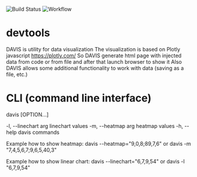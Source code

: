 ![Build Status](https://github.com/tarantool/metrics/workflows/Tests/badge.svg?branch=main)
![Workflow](https://github.com/github/docs/actions/workflows/main.yml/badge.svg?branch=main)
# devtools
DAVIS is utility for data visualization
The visualization is based on Plotly javascript https://plotly.com/
So DAVIS generate html page with injected data from code
or from file and after that launch browser to show it
Also DAVIS allows some additional functionality to work with data (saving as a file, etc.)

# CLI (command line interface)
  davis [OPTION...]

  -l, --linechart arg  linechart values
  -m, --heatmap arg    heatmap values
  -h, --help           davis commands

Example how to show heatmap:
davis --heatmap="9,0,8;89,7,6"
or
davis -m "7,4,5,6,7;9,6,5,40,3"

Example how to show linear chart:
davis --linechart="6,7,9,54"
or
davis -l "6,7,9,54"

